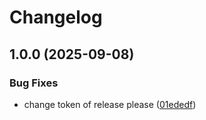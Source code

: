 # Changelog

## 1.0.0 (2025-09-08)


### Bug Fixes

* change token of release please ([01ededf](https://github.com/ortisan/wtsdr/commit/01ededf0aab25e2871cd9502cd62e38cea231d35))
